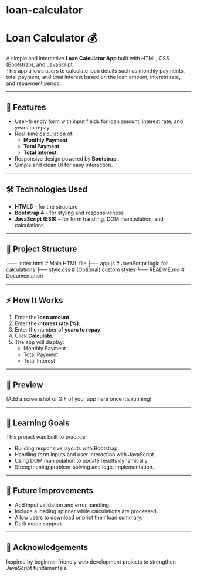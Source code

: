# loan-calculator
# Loan Calculator 💰

A simple and interactive **Loan Calculator App** built with HTML, CSS (Bootstrap), and JavaScript.  
This app allows users to calculate loan details such as monthly payments, total payment, and total interest based on the loan amount, interest rate, and repayment period.  

---

## 🚀 Features
- User-friendly form with input fields for loan amount, interest rate, and years to repay.
- Real-time calculation of:
  - **Monthly Payment**
  - **Total Payment**
  - **Total Interest**
- Responsive design powered by **Bootstrap**.
- Simple and clean UI for easy interaction.

---

## 🛠️ Technologies Used
- **HTML5** – for the structure
- **Bootstrap 4** – for styling and responsiveness
- **JavaScript (ES6)** – for form handling, DOM manipulation, and calculations

---

## 📂 Project Structure
├── index.html # Main HTML file
├── app.js # JavaScript logic for calculations
├── style.css # (Optional) custom styles
└── README.md # Documentation

---

## ⚡ How It Works
1. Enter the **loan amount**.
2. Enter the **interest rate (%)**.
3. Enter the number of **years to repay**.
4. Click **Calculate**.
5. The app will display:
   - Monthly Payment
   - Total Payment
   - Total Interest

---

## 📸 Preview
(Add a screenshot or GIF of your app here once it’s running)

---

## 🎯 Learning Goals
This project was built to practice:
- Building responsive layouts with Bootstrap.
- Handling form inputs and user interaction with JavaScript.
- Using DOM manipulation to update results dynamically.
- Strengthening problem-solving and logic implementation.

---

## 🚀 Future Improvements
- Add input validation and error handling.
- Include a loading spinner while calculations are processed.
- Allow users to download or print their loan summary.
- Dark mode support.

---

## 🙌 Acknowledgements
Inspired by beginner-friendly web development projects to strengthen JavaScript fundamentals.  
